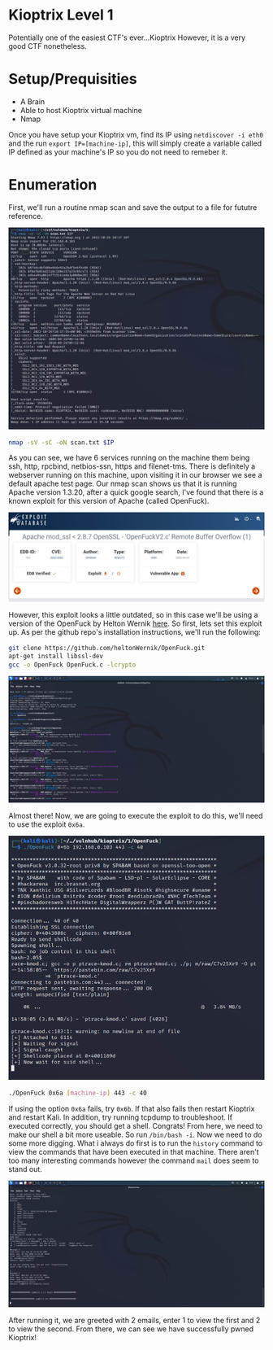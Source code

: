 # Kioptrix Level 1

Potentially one of the easiest CTF's ever...Kioptrix
However, it is a very good CTF nonetheless.

# Setup/Prequisities
- A Brain
- Able to host Kioptrix virtual machine
- Nmap

Once you have setup your Kioptrix vm, find its IP using
 `netdiscover -i eth0` and the run `export IP=[machine-ip]`, this will simply create a variable called IP defined as your machine's IP so you do not need to remeber it.

# Enumeration

First, we'll run a routine nmap scan and save the output to a file for fututre reference.

![enter image description here](https://github.com/benjibrown/ctf-writeups/blob/main/Vulnhub/images/VirtualBox_kali-linux-2022.3-virtualbox-amd64_26_10_2022_15_38_10.png?raw=true)

```bash
nmap -sV -sC -oN scan.txt $IP
```
As you can see, we have 6 services running on the machine them being ssh,  http, rpcbind, netbios-ssn, https and filenet-tms. There is definitely a webserver running on this machine, upon visiting it in our browser we see a default apache test page. 
Our nmap scan shows us that it is running Apache version 1.3.20, after a quick google search, I've found that there is a known exploit for this version of Apache (called OpenFuck).

![enter image description here](https://github.com/benjibrown/ctf-writeups/blob/main/Vulnhub/images/Screenshot%202022-10-26%20154801.png?raw=true)

However, this exploit looks a little outdated, so in this case we'll be using a version of the OpenFuck by Helton Wernik [here](https://github.com/heltonWernik/OpenLuck).
So first, lets set this exploit up. As per the github repo's installation instructions, we'll run the following:
```bash
git clone https://github.com/heltonWernik/OpenFuck.git
apt-get install libssl-dev
gcc -o OpenFuck OpenFuck.c -lcrypto
```

![enter image description here](https://github.com/benjibrown/ctf-writeups/blob/main/Vulnhub/images/VirtualBox_kali-linux-2022.3-virtualbox-amd64_26_10_2022_15_54_02.png?raw=true)

Almost there! Now, we are going to execute the exploit to do this, we'll need to use the exploit `0x6a`.

![enter image description here](https://github.com/benjibrown/ctf-writeups/blob/main/Vulnhub/images/VirtualBox_kali-linux-2022.3-virtualbox-amd64_26_10_2022_15_58_12.png?raw=true)

```bash
./OpenFuck 0x6a [machine-ip] 443 -c 40
```
If using the option `0x6a` fails, try `0x6b`. If that also fails then restart Kioptrix and restart Kali. In addition, try running tcpdump to troubleshoot.
If executed correctly, you should get a shell. Congrats!
From here, we need to make our shell a bit more useable. So run `/bin/bash -i`. Now we need to do some more digging. What i always do first is to run the `history` command to view the commands that have been executed in that machine. 
There aren't too many interesting commands however the command `mail` does seem to stand out. 

![enter image description here](https://github.com/benjibrown/ctf-writeups/blob/main/Vulnhub/images/VirtualBox_kali-linux-2022.3-virtualbox-amd64_26_10_2022_16_02_00.png?raw=true)

After running it, we are greeted with 2 emails, enter 1 to view the first and 2 to view the second. From there, we can see we have successfully pwned Kioptrix!

